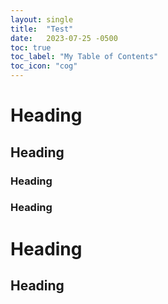 ```yaml
---
layout: single
title:  "Test"
date:   2023-07-25 -0500
toc: true
toc_label: "My Table of Contents"
toc_icon: "cog"
---
```


# Heading
## Heading
### Heading
### Heading
# Heading
## Heading
